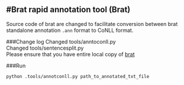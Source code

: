 #Brat rapid annotation tool (Brat)
---

Source code of brat are changed to facilitate conversion between brat standalone annotation `.ann` format to CoNLL format. 

###Change log
Changed tools/anntoconll.py  
Changed tools/sentencesplit.py  
Please ensure that you have entire local copy of [brat](https://github.com/nlplab/brat)  

###Run
```bash
python .tools/annotconll.py path_to_annotated_txt_file
```